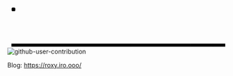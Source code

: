 
<svg viewBox="-16 -32 880 192" width="880" height="192" xmlns="http://www.w3.org/2000/svg"><rect class="c c0" x="2" y="2" rx="2" ry="2"/><rect class="c" x="2" y="18" rx="2" ry="2"/><rect class="c" x="2" y="34" rx="2" ry="2"/><rect class="c" x="2" y="50" rx="2" ry="2"/><rect class="c" x="2" y="66" rx="2" ry="2"/><rect class="c" x="2" y="82" rx="2" ry="2"/><rect class="c c1" x="2" y="98" rx="2" ry="2"/><rect class="c" x="18" y="2" rx="2" ry="2"/><rect class="c" x="18" y="18" rx="2" ry="2"/><rect class="c" x="18" y="34" rx="2" ry="2"/><rect class="c" x="18" y="50" rx="2" ry="2"/><rect class="c" x="18" y="66" rx="2" ry="2"/><rect class="c c2" x="18" y="82" rx="2" ry="2"/><rect class="c c3" x="18" y="98" rx="2" ry="2"/><rect class="c" x="34" y="2" rx="2" ry="2"/><rect class="c" x="34" y="18" rx="2" ry="2"/><rect class="c" x="34" y="34" rx="2" ry="2"/><rect class="c" x="34" y="50" rx="2" ry="2"/><rect class="c" x="34" y="66" rx="2" ry="2"/><rect class="c" x="34" y="82" rx="2" ry="2"/><rect class="c c4" x="34" y="98" rx="2" ry="2"/><rect class="c" x="50" y="2" rx="2" ry="2"/><rect class="c c5" x="50" y="18" rx="2" ry="2"/><rect class="c c6" x="50" y="34" rx="2" ry="2"/><rect class="c" x="50" y="50" rx="2" ry="2"/><rect class="c c7" x="50" y="66" rx="2" ry="2"/><rect class="c" x="50" y="82" rx="2" ry="2"/><rect class="c c8" x="50" y="98" rx="2" ry="2"/><rect class="c" x="66" y="2" rx="2" ry="2"/><rect class="c c9" x="66" y="18" rx="2" ry="2"/><rect class="c" x="66" y="34" rx="2" ry="2"/><rect class="c" x="66" y="50" rx="2" ry="2"/><rect class="c ca" x="66" y="66" rx="2" ry="2"/><rect class="c cb" x="66" y="82" rx="2" ry="2"/><rect class="c cc" x="66" y="98" rx="2" ry="2"/><rect class="c" x="82" y="2" rx="2" ry="2"/><rect class="c" x="82" y="18" rx="2" ry="2"/><rect class="c" x="82" y="34" rx="2" ry="2"/><rect class="c cd" x="82" y="50" rx="2" ry="2"/><rect class="c ce" x="82" y="66" rx="2" ry="2"/><rect class="c cf" x="82" y="82" rx="2" ry="2"/><rect class="c cg" x="82" y="98" rx="2" ry="2"/><rect class="c" x="98" y="2" rx="2" ry="2"/><rect class="c" x="98" y="18" rx="2" ry="2"/><rect class="c" x="98" y="34" rx="2" ry="2"/><rect class="c ch" x="98" y="50" rx="2" ry="2"/><rect class="c" x="98" y="66" rx="2" ry="2"/><rect class="c" x="98" y="82" rx="2" ry="2"/><rect class="c ci" x="98" y="98" rx="2" ry="2"/><rect class="c" x="114" y="2" rx="2" ry="2"/><rect class="c cj" x="114" y="18" rx="2" ry="2"/><rect class="c ck" x="114" y="34" rx="2" ry="2"/><rect class="c cl" x="114" y="50" rx="2" ry="2"/><rect class="c cm" x="114" y="66" rx="2" ry="2"/><rect class="c cn" x="114" y="82" rx="2" ry="2"/><rect class="c co" x="114" y="98" rx="2" ry="2"/><rect class="c cp" x="130" y="2" rx="2" ry="2"/><rect class="c cq" x="130" y="18" rx="2" ry="2"/><rect class="c cr" x="130" y="34" rx="2" ry="2"/><rect class="c" x="130" y="50" rx="2" ry="2"/><rect class="c" x="130" y="66" rx="2" ry="2"/><rect class="c cs" x="130" y="82" rx="2" ry="2"/><rect class="c ct" x="130" y="98" rx="2" ry="2"/><rect class="c" x="146" y="2" rx="2" ry="2"/><rect class="c" x="146" y="18" rx="2" ry="2"/><rect class="c" x="146" y="34" rx="2" ry="2"/><rect class="c" x="146" y="50" rx="2" ry="2"/><rect class="c" x="146" y="66" rx="2" ry="2"/><rect class="c cu" x="146" y="82" rx="2" ry="2"/><rect class="c cv" x="146" y="98" rx="2" ry="2"/><rect class="c cw" x="162" y="2" rx="2" ry="2"/><rect class="c cx" x="162" y="18" rx="2" ry="2"/><rect class="c cy" x="162" y="34" rx="2" ry="2"/><rect class="c" x="162" y="50" rx="2" ry="2"/><rect class="c cz" x="162" y="66" rx="2" ry="2"/><rect class="c" x="162" y="82" rx="2" ry="2"/><rect class="c" x="162" y="98" rx="2" ry="2"/><rect class="c c10" x="178" y="2" rx="2" ry="2"/><rect class="c" x="178" y="18" rx="2" ry="2"/><rect class="c" x="178" y="34" rx="2" ry="2"/><rect class="c" x="178" y="50" rx="2" ry="2"/><rect class="c" x="178" y="66" rx="2" ry="2"/><rect class="c" x="178" y="82" rx="2" ry="2"/><rect class="c c11" x="178" y="98" rx="2" ry="2"/><rect class="c c12" x="194" y="2" rx="2" ry="2"/><rect class="c c13" x="194" y="18" rx="2" ry="2"/><rect class="c" x="194" y="34" rx="2" ry="2"/><rect class="c" x="194" y="50" rx="2" ry="2"/><rect class="c" x="194" y="66" rx="2" ry="2"/><rect class="c" x="194" y="82" rx="2" ry="2"/><rect class="c" x="194" y="98" rx="2" ry="2"/><rect class="c" x="210" y="2" rx="2" ry="2"/><rect class="c c14" x="210" y="18" rx="2" ry="2"/><rect class="c" x="210" y="34" rx="2" ry="2"/><rect class="c c15" x="210" y="50" rx="2" ry="2"/><rect class="c c16" x="210" y="66" rx="2" ry="2"/><rect class="c c17" x="210" y="82" rx="2" ry="2"/><rect class="c c18" x="210" y="98" rx="2" ry="2"/><rect class="c" x="226" y="2" rx="2" ry="2"/><rect class="c" x="226" y="18" rx="2" ry="2"/><rect class="c" x="226" y="34" rx="2" ry="2"/><rect class="c" x="226" y="50" rx="2" ry="2"/><rect class="c" x="226" y="66" rx="2" ry="2"/><rect class="c" x="226" y="82" rx="2" ry="2"/><rect class="c" x="226" y="98" rx="2" ry="2"/><rect class="c" x="242" y="2" rx="2" ry="2"/><rect class="c" x="242" y="18" rx="2" ry="2"/><rect class="c" x="242" y="34" rx="2" ry="2"/><rect class="c" x="242" y="50" rx="2" ry="2"/><rect class="c" x="242" y="66" rx="2" ry="2"/><rect class="c" x="242" y="82" rx="2" ry="2"/><rect class="c" x="242" y="98" rx="2" ry="2"/><rect class="c" x="258" y="2" rx="2" ry="2"/><rect class="c" x="258" y="18" rx="2" ry="2"/><rect class="c" x="258" y="34" rx="2" ry="2"/><rect class="c" x="258" y="50" rx="2" ry="2"/><rect class="c" x="258" y="66" rx="2" ry="2"/><rect class="c" x="258" y="82" rx="2" ry="2"/><rect class="c c19" x="258" y="98" rx="2" ry="2"/><rect class="c c1a" x="274" y="2" rx="2" ry="2"/><rect class="c c1b" x="274" y="18" rx="2" ry="2"/><rect class="c" x="274" y="34" rx="2" ry="2"/><rect class="c c1c" x="274" y="50" rx="2" ry="2"/><rect class="c" x="274" y="66" rx="2" ry="2"/><rect class="c c1d" x="274" y="82" rx="2" ry="2"/><rect class="c c1e" x="274" y="98" rx="2" ry="2"/><rect class="c c1f" x="290" y="2" rx="2" ry="2"/><rect class="c" x="290" y="18" rx="2" ry="2"/><rect class="c" x="290" y="34" rx="2" ry="2"/><rect class="c" x="290" y="50" rx="2" ry="2"/><rect class="c" x="290" y="66" rx="2" ry="2"/><rect class="c" x="290" y="82" rx="2" ry="2"/><rect class="c" x="290" y="98" rx="2" ry="2"/><rect class="c" x="306" y="2" rx="2" ry="2"/><rect class="c" x="306" y="18" rx="2" ry="2"/><rect class="c c1g" x="306" y="34" rx="2" ry="2"/><rect class="c" x="306" y="50" rx="2" ry="2"/><rect class="c" x="306" y="66" rx="2" ry="2"/><rect class="c" x="306" y="82" rx="2" ry="2"/><rect class="c c1h" x="306" y="98" rx="2" ry="2"/><rect class="c c1i" x="322" y="2" rx="2" ry="2"/><rect class="c" x="322" y="18" rx="2" ry="2"/><rect class="c" x="322" y="34" rx="2" ry="2"/><rect class="c" x="322" y="50" rx="2" ry="2"/><rect class="c" x="322" y="66" rx="2" ry="2"/><rect class="c" x="322" y="82" rx="2" ry="2"/><rect class="c" x="322" y="98" rx="2" ry="2"/><rect class="c" x="338" y="2" rx="2" ry="2"/><rect class="c" x="338" y="18" rx="2" ry="2"/><rect class="c" x="338" y="34" rx="2" ry="2"/><rect class="c" x="338" y="50" rx="2" ry="2"/><rect class="c" x="338" y="66" rx="2" ry="2"/><rect class="c" x="338" y="82" rx="2" ry="2"/><rect class="c" x="338" y="98" rx="2" ry="2"/><rect class="c c1j" x="354" y="2" rx="2" ry="2"/><rect class="c c1k" x="354" y="18" rx="2" ry="2"/><rect class="c" x="354" y="34" rx="2" ry="2"/><rect class="c c1l" x="354" y="50" rx="2" ry="2"/><rect class="c" x="354" y="66" rx="2" ry="2"/><rect class="c c1m" x="354" y="82" rx="2" ry="2"/><rect class="c c1n" x="354" y="98" rx="2" ry="2"/><rect class="c" x="370" y="2" rx="2" ry="2"/><rect class="c c1o" x="370" y="18" rx="2" ry="2"/><rect class="c c1p" x="370" y="34" rx="2" ry="2"/><rect class="c c1q" x="370" y="50" rx="2" ry="2"/><rect class="c" x="370" y="66" rx="2" ry="2"/><rect class="c" x="370" y="82" rx="2" ry="2"/><rect class="c c1r" x="370" y="98" rx="2" ry="2"/><rect class="c" x="386" y="2" rx="2" ry="2"/><rect class="c" x="386" y="18" rx="2" ry="2"/><rect class="c" x="386" y="34" rx="2" ry="2"/><rect class="c c1s" x="386" y="50" rx="2" ry="2"/><rect class="c" x="386" y="66" rx="2" ry="2"/><rect class="c" x="386" y="82" rx="2" ry="2"/><rect class="c" x="386" y="98" rx="2" ry="2"/><rect class="c" x="402" y="2" rx="2" ry="2"/><rect class="c" x="402" y="18" rx="2" ry="2"/><rect class="c c1t" x="402" y="34" rx="2" ry="2"/><rect class="c c1u" x="402" y="50" rx="2" ry="2"/><rect class="c" x="402" y="66" rx="2" ry="2"/><rect class="c" x="402" y="82" rx="2" ry="2"/><rect class="c" x="402" y="98" rx="2" ry="2"/><rect class="c c1v" x="418" y="2" rx="2" ry="2"/><rect class="c" x="418" y="18" rx="2" ry="2"/><rect class="c c1w" x="418" y="34" rx="2" ry="2"/><rect class="c" x="418" y="50" rx="2" ry="2"/><rect class="c" x="418" y="66" rx="2" ry="2"/><rect class="c" x="418" y="82" rx="2" ry="2"/><rect class="c c1x" x="418" y="98" rx="2" ry="2"/><rect class="c c1y" x="434" y="2" rx="2" ry="2"/><rect class="c" x="434" y="18" rx="2" ry="2"/><rect class="c" x="434" y="34" rx="2" ry="2"/><rect class="c" x="434" y="50" rx="2" ry="2"/><rect class="c" x="434" y="66" rx="2" ry="2"/><rect class="c" x="434" y="82" rx="2" ry="2"/><rect class="c" x="434" y="98" rx="2" ry="2"/><rect class="c" x="450" y="2" rx="2" ry="2"/><rect class="c" x="450" y="18" rx="2" ry="2"/><rect class="c" x="450" y="34" rx="2" ry="2"/><rect class="c" x="450" y="50" rx="2" ry="2"/><rect class="c" x="450" y="66" rx="2" ry="2"/><rect class="c" x="450" y="82" rx="2" ry="2"/><rect class="c" x="450" y="98" rx="2" ry="2"/><rect class="c" x="466" y="2" rx="2" ry="2"/><rect class="c" x="466" y="18" rx="2" ry="2"/><rect class="c" x="466" y="34" rx="2" ry="2"/><rect class="c" x="466" y="50" rx="2" ry="2"/><rect class="c" x="466" y="66" rx="2" ry="2"/><rect class="c" x="466" y="82" rx="2" ry="2"/><rect class="c" x="466" y="98" rx="2" ry="2"/><rect class="c" x="482" y="2" rx="2" ry="2"/><rect class="c" x="482" y="18" rx="2" ry="2"/><rect class="c c1z" x="482" y="34" rx="2" ry="2"/><rect class="c" x="482" y="50" rx="2" ry="2"/><rect class="c" x="482" y="66" rx="2" ry="2"/><rect class="c" x="482" y="82" rx="2" ry="2"/><rect class="c" x="482" y="98" rx="2" ry="2"/><rect class="c" x="498" y="2" rx="2" ry="2"/><rect class="c" x="498" y="18" rx="2" ry="2"/><rect class="c" x="498" y="34" rx="2" ry="2"/><rect class="c" x="498" y="50" rx="2" ry="2"/><rect class="c" x="498" y="66" rx="2" ry="2"/><rect class="c" x="498" y="82" rx="2" ry="2"/><rect class="c" x="498" y="98" rx="2" ry="2"/><rect class="c" x="514" y="2" rx="2" ry="2"/><rect class="c" x="514" y="18" rx="2" ry="2"/><rect class="c" x="514" y="34" rx="2" ry="2"/><rect class="c" x="514" y="50" rx="2" ry="2"/><rect class="c" x="514" y="66" rx="2" ry="2"/><rect class="c" x="514" y="82" rx="2" ry="2"/><rect class="c" x="514" y="98" rx="2" ry="2"/><rect class="c c20" x="530" y="2" rx="2" ry="2"/><rect class="c" x="530" y="18" rx="2" ry="2"/><rect class="c" x="530" y="34" rx="2" ry="2"/><rect class="c" x="530" y="50" rx="2" ry="2"/><rect class="c" x="530" y="66" rx="2" ry="2"/><rect class="c" x="530" y="82" rx="2" ry="2"/><rect class="c c21" x="530" y="98" rx="2" ry="2"/><rect class="c c22" x="546" y="2" rx="2" ry="2"/><rect class="c" x="546" y="18" rx="2" ry="2"/><rect class="c" x="546" y="34" rx="2" ry="2"/><rect class="c" x="546" y="50" rx="2" ry="2"/><rect class="c" x="546" y="66" rx="2" ry="2"/><rect class="c" x="546" y="82" rx="2" ry="2"/><rect class="c c23" x="546" y="98" rx="2" ry="2"/><rect class="c c24" x="562" y="2" rx="2" ry="2"/><rect class="c c25" x="562" y="18" rx="2" ry="2"/><rect class="c c26" x="562" y="34" rx="2" ry="2"/><rect class="c c27" x="562" y="50" rx="2" ry="2"/><rect class="c" x="562" y="66" rx="2" ry="2"/><rect class="c" x="562" y="82" rx="2" ry="2"/><rect class="c" x="562" y="98" rx="2" ry="2"/><rect class="c c28" x="578" y="2" rx="2" ry="2"/><rect class="c c29" x="578" y="18" rx="2" ry="2"/><rect class="c" x="578" y="34" rx="2" ry="2"/><rect class="c" x="578" y="50" rx="2" ry="2"/><rect class="c" x="578" y="66" rx="2" ry="2"/><rect class="c" x="578" y="82" rx="2" ry="2"/><rect class="c" x="578" y="98" rx="2" ry="2"/><rect class="c" x="594" y="2" rx="2" ry="2"/><rect class="c" x="594" y="18" rx="2" ry="2"/><rect class="c" x="594" y="34" rx="2" ry="2"/><rect class="c" x="594" y="50" rx="2" ry="2"/><rect class="c" x="594" y="66" rx="2" ry="2"/><rect class="c" x="594" y="82" rx="2" ry="2"/><rect class="c" x="594" y="98" rx="2" ry="2"/><rect class="c c2a" x="610" y="2" rx="2" ry="2"/><rect class="c" x="610" y="18" rx="2" ry="2"/><rect class="c" x="610" y="34" rx="2" ry="2"/><rect class="c c2b" x="610" y="50" rx="2" ry="2"/><rect class="c c2c" x="610" y="66" rx="2" ry="2"/><rect class="c c2d" x="610" y="82" rx="2" ry="2"/><rect class="c" x="610" y="98" rx="2" ry="2"/><rect class="c" x="626" y="2" rx="2" ry="2"/><rect class="c c2e" x="626" y="18" rx="2" ry="2"/><rect class="c" x="626" y="34" rx="2" ry="2"/><rect class="c c2f" x="626" y="50" rx="2" ry="2"/><rect class="c" x="626" y="66" rx="2" ry="2"/><rect class="c" x="626" y="82" rx="2" ry="2"/><rect class="c c2g" x="626" y="98" rx="2" ry="2"/><rect class="c" x="642" y="2" rx="2" ry="2"/><rect class="c" x="642" y="18" rx="2" ry="2"/><rect class="c" x="642" y="34" rx="2" ry="2"/><rect class="c" x="642" y="50" rx="2" ry="2"/><rect class="c" x="642" y="66" rx="2" ry="2"/><rect class="c" x="642" y="82" rx="2" ry="2"/><rect class="c c2h" x="642" y="98" rx="2" ry="2"/><rect class="c" x="658" y="2" rx="2" ry="2"/><rect class="c" x="658" y="18" rx="2" ry="2"/><rect class="c" x="658" y="34" rx="2" ry="2"/><rect class="c c2i" x="658" y="50" rx="2" ry="2"/><rect class="c" x="658" y="66" rx="2" ry="2"/><rect class="c c2j" x="658" y="82" rx="2" ry="2"/><rect class="c c2k" x="658" y="98" rx="2" ry="2"/><rect class="c c2l" x="674" y="2" rx="2" ry="2"/><rect class="c c2m" x="674" y="18" rx="2" ry="2"/><rect class="c" x="674" y="34" rx="2" ry="2"/><rect class="c c2n" x="674" y="50" rx="2" ry="2"/><rect class="c" x="674" y="66" rx="2" ry="2"/><rect class="c" x="674" y="82" rx="2" ry="2"/><rect class="c c2o" x="674" y="98" rx="2" ry="2"/><rect class="c c2p" x="690" y="2" rx="2" ry="2"/><rect class="c" x="690" y="18" rx="2" ry="2"/><rect class="c c2q" x="690" y="34" rx="2" ry="2"/><rect class="c c2r" x="690" y="50" rx="2" ry="2"/><rect class="c c2s" x="690" y="66" rx="2" ry="2"/><rect class="c" x="690" y="82" rx="2" ry="2"/><rect class="c c2t" x="690" y="98" rx="2" ry="2"/><rect class="c c2u" x="706" y="2" rx="2" ry="2"/><rect class="c" x="706" y="18" rx="2" ry="2"/><rect class="c c2v" x="706" y="34" rx="2" ry="2"/><rect class="c c2w" x="706" y="50" rx="2" ry="2"/><rect class="c c2x" x="706" y="66" rx="2" ry="2"/><rect class="c" x="706" y="82" rx="2" ry="2"/><rect class="c c2y" x="706" y="98" rx="2" ry="2"/><rect class="c c2z" x="722" y="2" rx="2" ry="2"/><rect class="c c30" x="722" y="18" rx="2" ry="2"/><rect class="c" x="722" y="34" rx="2" ry="2"/><rect class="c" x="722" y="50" rx="2" ry="2"/><rect class="c c31" x="722" y="66" rx="2" ry="2"/><rect class="c" x="722" y="82" rx="2" ry="2"/><rect class="c c32" x="722" y="98" rx="2" ry="2"/><rect class="c c33" x="738" y="2" rx="2" ry="2"/><rect class="c" x="738" y="18" rx="2" ry="2"/><rect class="c c34" x="738" y="34" rx="2" ry="2"/><rect class="c c35" x="738" y="50" rx="2" ry="2"/><rect class="c c36" x="738" y="66" rx="2" ry="2"/><rect class="c" x="738" y="82" rx="2" ry="2"/><rect class="c" x="738" y="98" rx="2" ry="2"/><rect class="c" x="754" y="2" rx="2" ry="2"/><rect class="c" x="754" y="18" rx="2" ry="2"/><rect class="c" x="754" y="34" rx="2" ry="2"/><rect class="c" x="754" y="50" rx="2" ry="2"/><rect class="c" x="754" y="66" rx="2" ry="2"/><rect class="c c37" x="754" y="82" rx="2" ry="2"/><rect class="c c38" x="754" y="98" rx="2" ry="2"/><rect class="c c39" x="770" y="2" rx="2" ry="2"/><rect class="c" x="770" y="18" rx="2" ry="2"/><rect class="c c3a" x="770" y="34" rx="2" ry="2"/><rect class="c" x="770" y="50" rx="2" ry="2"/><rect class="c" x="770" y="66" rx="2" ry="2"/><rect class="c" x="770" y="82" rx="2" ry="2"/><rect class="c c3b" x="770" y="98" rx="2" ry="2"/><rect class="c c3c" x="786" y="2" rx="2" ry="2"/><rect class="c" x="786" y="18" rx="2" ry="2"/><rect class="c" x="786" y="34" rx="2" ry="2"/><rect class="c" x="786" y="50" rx="2" ry="2"/><rect class="c" x="786" y="66" rx="2" ry="2"/><rect class="c" x="786" y="82" rx="2" ry="2"/><rect class="c" x="786" y="98" rx="2" ry="2"/><rect class="c" x="802" y="2" rx="2" ry="2"/><rect class="c" x="802" y="18" rx="2" ry="2"/><rect class="c" x="802" y="34" rx="2" ry="2"/><rect class="c" x="802" y="50" rx="2" ry="2"/><rect class="c" x="802" y="66" rx="2" ry="2"/><rect class="c" x="802" y="82" rx="2" ry="2"/><rect class="c" x="802" y="98" rx="2" ry="2"/><rect class="c" x="818" y="2" rx="2" ry="2"/><rect class="c" x="818" y="18" rx="2" ry="2"/><rect class="c" x="818" y="34" rx="2" ry="2"/><rect class="c" x="818" y="50" rx="2" ry="2"/><rect class="c" x="818" y="66" rx="2" ry="2"/><rect class="c" x="818" y="82" rx="2" ry="2"/><rect class="c" x="818" y="98" rx="2" ry="2"/><rect class="c" x="834" y="2" rx="2" ry="2"/><rect class="c" x="834" y="18" rx="2" ry="2"/><rect class="c" x="834" y="34" rx="2" ry="2"/><rect class="c" x="834" y="50" rx="2" ry="2"/><rect class="c" x="834" y="66" rx="2" ry="2"/><rect class="c c3d" x="834" y="82" rx="2" ry="2"/><rect class="u u0" height="12" width="473.3" x="0.0" y="144"/><rect class="u u1" height="12" width="236.9" x="472.7" y="144"/><rect class="u u2" height="12" width="91.0" x="709.0" y="144"/><rect class="u u3" height="12" width="49.3" x="799.3" y="144"/><rect class="s s0" x="0.8" y="0.8" width="14.4" height="14.4" rx="4.5" ry="4.5"/><rect class="s s1" x="1.8" y="1.8" width="12.3" height="12.3" rx="4.1" ry="4.1"/><rect class="s s2" x="2.6" y="2.6" width="10.8" height="10.8" rx="3.6" ry="3.6"/><rect class="s s3" x="3.0" y="3.0" width="9.9" height="9.9" rx="3.3" ry="3.3"/></svg>
![github-user-contribution](https://github.com/hankbae93/hankbae93/assets/77097180/7475d952-e37b-4013-8d24-815f0c4226b5)

Blog: https://roxy.iro.ooo/ 
